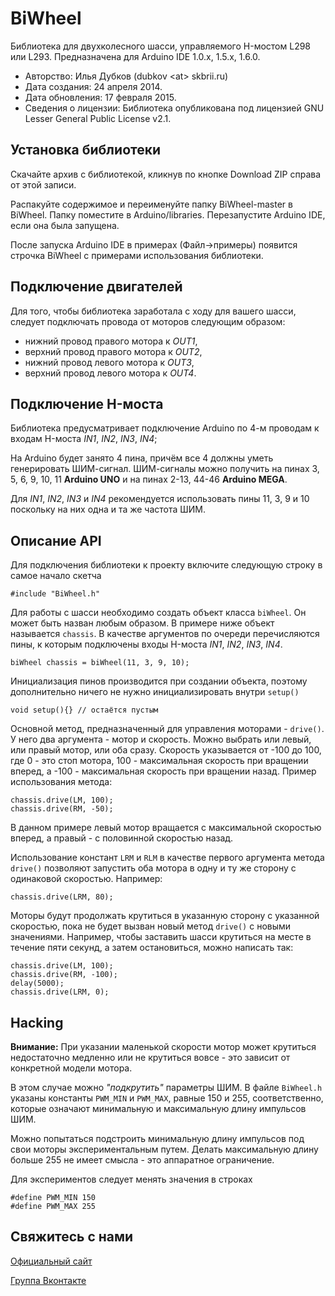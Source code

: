 BiWheel
=======

Библиотека для двухколесного шасси, управляемого H-мостом L298 или L293. Предназначена для Arduino IDE 1.0.x, 1.5.x, 1.6.0.

+ Авторство: Илья Дубков (dubkov &lt;at&gt; skbrii.ru)
+ Дата создания: 24 апреля 2014.
+ Дата обновления: 17 февраля 2015.  
+ Сведения о лицензии: Библиотека опубликована под лицензией GNU Lesser General Public License v2.1.

Установка библиотеки
-------
Скачайте архив с библиотекой, кликнув по кнопке Download ZIP справа от этой записи.

Распакуйте содержимое и переименуйте папку BiWheel-master в BiWheel. Папку поместите в Arduino/libraries. Перезапустите Arduino IDE, если она была запущена.

После запуска Arduino IDE в примерах (Файл->примеры) появится строчка BiWheel с примерами использования библиотеки.

Подключение двигателей
-------

Для того, чтобы библиотека заработала с ходу для вашего шасси, следует подключать провода от моторов следующим образом:

- нижний провод правого мотора к *OUT1*,
- верхний провод правого мотора к *OUT2*,
- нижний провод левого мотора к *OUT3*,
- верхний провод левого мотора к *OUT4*.

Подключение H-моста
-------

Библиотека предусматривает подключение Arduino по 4-м проводам к входам H-моста *IN1*, *IN2*, *IN3*, *IN4*;

На Arduino будет занято 4 пина, причём все 4 должны уметь генерировать ШИМ-сигнал. ШИМ-сигналы можно получить на пинах 3, 5, 6, 9, 10, 11 **Arduino UNO** и на пинах 2-13, 44-46 **Arduino MEGA**.

Для *IN1*, *IN2*, *IN3* и *IN4* рекомендуется использовать пины 11, 3, 9 и 10 поскольку на них одна и та же частота ШИМ.

Описание API
-----

Для подключения библиотеки к проекту включите следующую строку в самое начало скетча

    #include "BiWheel.h"

Для работы с шасси необходимо создать объект класса `biWheel`. Он может быть назван любым образом. В примере ниже объект называется `chassis`. В качестве аргументов по очереди перечисляются пины, к которым подключены входы H-моста *IN1*, *IN2*, *IN3*, *IN4*.

    biWheel chassis = biWheel(11, 3, 9, 10);

Инициализация пинов производится при создании объекта, поэтому дополнительно ничего не нужно инициализировать внутри `setup()`

    void setup(){} // остаётся пустым

Основной метод, предназначенный для управления моторами - `drive()`. У него два аргумента - мотор и скорость. Можно выбрать или левый, или правый мотор, или оба сразу. Скорость указывается от -100 до 100, где 0 - это стоп мотора, 100 - максимальная скорость при вращении вперед, а -100 - максимальная скорость при вращении назад. Пример использования метода:

    chassis.drive(LM, 100);
    chassis.drive(RM, -50);

В данном примере левый мотор вращается с максимальной скоростью вперед, а правый - с половинной скоростью назад.

Использование констант `LRM` и `RLM` в качестве первого аргумента метода `drive()` позволяют запустить оба мотора в одну и ту же сторону с одинаковой скоростью. Например:

    chassis.drive(LRM, 80);

Моторы будут продолжать крутиться в указанную сторону с указанной скоростью, пока не будет вызван новый метод `drive()` с новыми значениями. Например, чтобы заставить шасси крутиться на месте в течение пяти секунд, а затем остановиться, можно написать так:

    chassis.drive(LM, 100);
    chassis.drive(RM, -100);
    delay(5000);
    chassis.drive(LRM, 0);

Hacking
-----

**Внимание:** При указании маленькой скорости мотор может крутиться недостаточно медленно или не крутиться вовсе - это зависит от конкретной модели мотора.

В этом случае можно *"подкрутить"* параметры ШИМ. В файле `BiWheel.h` указаны константы `PWM_MIN` и `PWM_MAX`, равные 150 и 255, соответственно, которые означают минимальную и максимальную длину импульсов ШИМ.

Можно попытаться подстроить минимальную длину импульсов под свои моторы экспериментальным путем. Делать максимальную длину больше 255 не имеет смысла - это аппаратное ограничение.

Для экспериментов следует менять значения в строках

    #define PWM_MIN 150
    #define PWM_MAX 255

Свяжитесь с нами
-------
[Официальный сайт](http://www.skbrii.ru)

[Группа Вконтакте](https://www.vk.com/skbrii)
